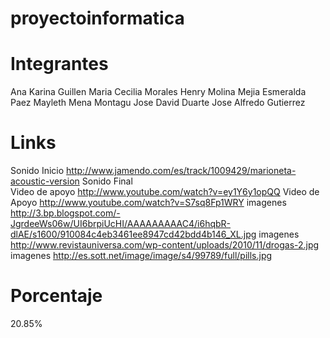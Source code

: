 proyectoinformatica
===================

Integrantes
===========

Ana Karina Guillen
Maria Cecilia Morales
Henry Molina Mejia 
Esmeralda Paez 
Mayleth Mena Montagu
Jose David Duarte 
Jose Alfredo Gutierrez

Links
======

Sonido Inicio http://www.jamendo.com/es/track/1009429/marioneta-acoustic-version
Sonido Final  
Video de apoyo http://www.youtube.com/watch?v=ey1Y6y1opQQ
Video de Apoyo http://www.youtube.com/watch?v=S7sq8Fp1WRY
imagenes http://3.bp.blogspot.com/-JgrdeeWs06w/UI6brpiUcHI/AAAAAAAAAC4/i6hqbR-dlAE/s1600/910084c4eb3461ee8947cd42bdd4b146_XL.jpg
imagenes http://www.revistauniversa.com/wp-content/uploads/2010/11/drogas-2.jpg
imagenes http://es.sott.net/image/image/s4/99789/full/pills.jpg


Porcentaje
==========
20.85% 

